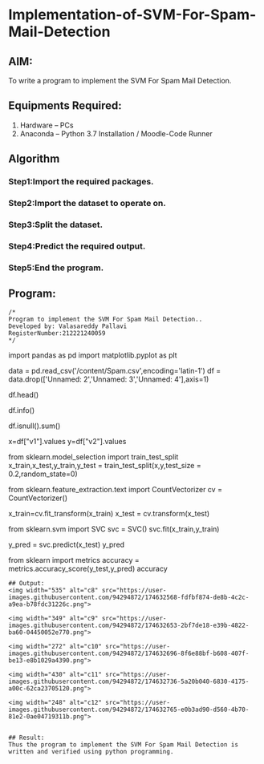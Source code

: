 # Implementation-of-SVM-For-Spam-Mail-Detection

## AIM:
To write a program to implement the SVM For Spam Mail Detection.

## Equipments Required:
1. Hardware – PCs
2. Anaconda – Python 3.7 Installation / Moodle-Code Runner

## Algorithm
### Step1:Import the required packages.
### Step2:Import the dataset to operate on.
### Step3:Split the dataset.
### Step4:Predict the required output.
### Step5:End the program.

## Program:
```
/*
Program to implement the SVM For Spam Mail Detection..
Developed by: Valasareddy Pallavi
RegisterNumber:212221240059  
*/
```
import pandas as pd
import matplotlib.pyplot as plt

data = pd.read_csv('/content/Spam.csv',encoding='latin-1')
df = data.drop(['Unnamed: 2','Unnamed: 3','Unnamed: 4'],axis=1)

df.head()

df.info()

df.isnull().sum()

x=df["v1"].values
y=df["v2"].values

from sklearn.model_selection import train_test_split
x_train,x_test,y_train,y_test = train_test_split(x,y,test_size = 0.2,random_state=0)

from sklearn.feature_extraction.text import CountVectorizer
cv = CountVectorizer()

x_train=cv.fit_transform(x_train)
x_test = cv.transform(x_test)

from sklearn.svm import SVC
svc = SVC()
svc.fit(x_train,y_train)

y_pred = svc.predict(x_test)
y_pred

from sklearn import metrics
accuracy = metrics.accuracy_score(y_test,y_pred)
accuracy
```
## Output:
<img width="535" alt="c8" src="https://user-images.githubusercontent.com/94294872/174632568-fdfbf874-de8b-4c2c-a9ea-b78fdc31226c.png">

<img width="349" alt="c9" src="https://user-images.githubusercontent.com/94294872/174632653-2bf7de18-e39b-4822-ba60-04450052e770.png">

<img width="272" alt="c10" src="https://user-images.githubusercontent.com/94294872/174632696-8f6e88bf-b608-407f-be13-e8b1029a4390.png">

<img width="430" alt="c11" src="https://user-images.githubusercontent.com/94294872/174632736-5a20b040-6830-4175-a00c-62ca23705120.png">

<img width="248" alt="c12" src="https://user-images.githubusercontent.com/94294872/174632765-e0b3ad90-d560-4b70-81e2-0ae04719311b.png">


## Result:
Thus the program to implement the SVM For Spam Mail Detection is written and verified using python programming.
